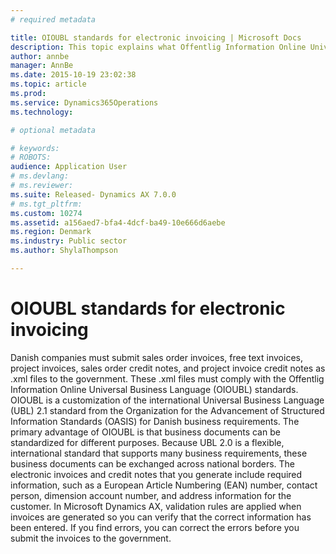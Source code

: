 ```yaml
---
# required metadata

title: OIOUBL standards for electronic invoicing | Microsoft Docs
description: This topic explains what Offentlig Information Online Universal Business Language (OIOUBL) is.
author: annbe
manager: AnnBe
ms.date: 2015-10-19 23:02:38
ms.topic: article
ms.prod: 
ms.service: Dynamics365Operations
ms.technology: 

# optional metadata

# keywords: 
# ROBOTS: 
audience: Application User
# ms.devlang: 
# ms.reviewer: 
ms.suite: Released- Dynamics AX 7.0.0
# ms.tgt_pltfrm: 
ms.custom: 10274
ms.assetid: a156aed7-bfa4-4dcf-ba49-10e666d6aebe
ms.region: Denmark
ms.industry: Public sector
ms.author: ShylaThompson

---
```


# OIOUBL standards for electronic invoicing

Danish companies must submit sales order invoices, free text invoices, project invoices, sales order credit notes, and project invoice credit notes as .xml files to the government. These .xml files must comply with the Offentlig Information Online Universal Business Language (OIOUBL) standards. OIOUBL is a customization of the international Universal Business Language (UBL) 2.1 standard from the Organization for the Advancement of Structured Information Standards (OASIS) for Danish business requirements. The primary advantage of OIOUBL is that business documents can be standardized for different purposes. Because UBL 2.0 is a flexible, international standard that supports many business requirements, these business documents can be exchanged across national borders. The electronic invoices and credit notes that you generate include required information, such as a European Article Numbering (EAN) number, contact person, dimension account number, and address information for the customer. In Microsoft Dynamics AX, validation rules are applied when invoices are generated so you can verify that the correct information has been entered. If you find errors, you can correct the errors before you submit the invoices to the government.



